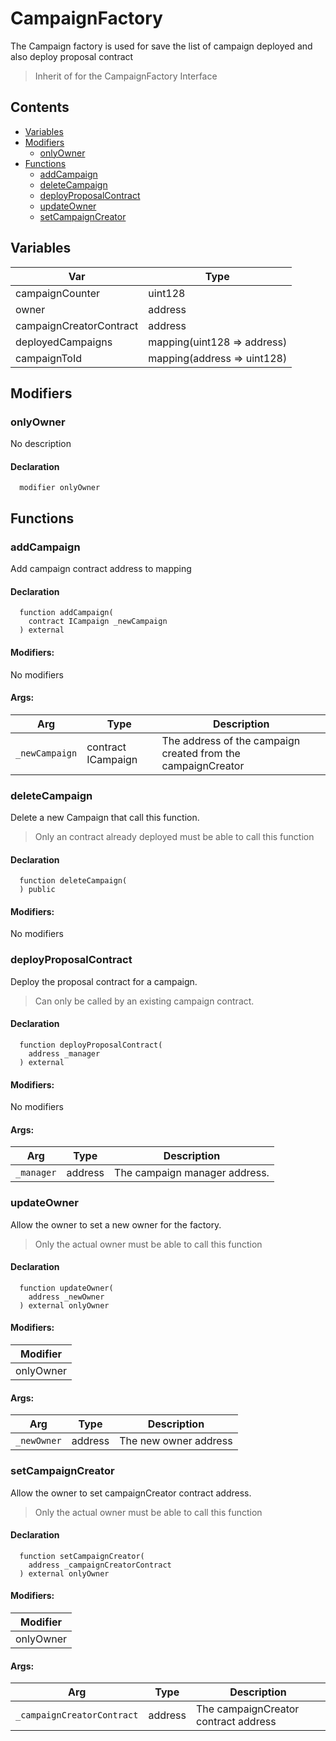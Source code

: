 # CampaignFactory


The Campaign factory is used for save the list of campaign deployed and also deploy proposal contract

> Inherit of for the CampaignFactory Interface

## Contents
<!-- START doctoc generated TOC please keep comment here to allow auto update -->
<!-- DON'T EDIT THIS SECTION, INSTEAD RE-RUN doctoc TO UPDATE -->

- [Variables](#variables)
- [Modifiers](#modifiers)
  - [onlyOwner](#onlyowner)
- [Functions](#functions)
  - [addCampaign](#addcampaign)
  - [deleteCampaign](#deletecampaign)
  - [deployProposalContract](#deployproposalcontract)
  - [updateOwner](#updateowner)
  - [setCampaignCreator](#setcampaigncreator)

<!-- END doctoc generated TOC please keep comment here to allow auto update -->

## Variables

| Var  | Type |
| ---  | --- |
| campaignCounter | uint128 |
| owner | address |
| campaignCreatorContract | address |
| deployedCampaigns | mapping(uint128 => address) |
| campaignToId | mapping(address => uint128) |


## Modifiers

### onlyOwner
No description


#### Declaration
```solidity
  modifier onlyOwner
```



## Functions

### addCampaign
Add campaign contract address to mapping



#### Declaration
```solidity
  function addCampaign(
    contract ICampaign _newCampaign
  ) external
```

#### Modifiers:
No modifiers

#### Args:
| Arg | Type | Description |
| --- | --- | --- |
|`_newCampaign` | contract ICampaign | The address of the campaign created from the campaignCreator

### deleteCampaign
Delete a new Campaign that call this function.

> Only an contract already deployed must be able to call this function

#### Declaration
```solidity
  function deleteCampaign(
  ) public
```

#### Modifiers:
No modifiers



### deployProposalContract
Deploy the proposal contract for a campaign.

> Can only be called by an existing campaign contract.

#### Declaration
```solidity
  function deployProposalContract(
    address _manager
  ) external
```

#### Modifiers:
No modifiers

#### Args:
| Arg | Type | Description |
| --- | --- | --- |
|`_manager` | address | The campaign manager address.


### updateOwner
Allow the owner to set a new owner for the factory.

> Only the actual owner must be able to call this function


#### Declaration
```solidity
  function updateOwner(
    address _newOwner
  ) external onlyOwner
```

#### Modifiers:
| Modifier |
| --- |
| onlyOwner |

#### Args:
| Arg | Type | Description |
| --- | --- | --- |
|`_newOwner` | address | The new owner address

### setCampaignCreator
Allow the owner to set campaignCreator contract address.

> Only the actual owner must be able to call this function


#### Declaration
```solidity
  function setCampaignCreator(
    address _campaignCreatorContract
  ) external onlyOwner
```

#### Modifiers:
| Modifier |
| --- |
| onlyOwner |

#### Args:
| Arg | Type | Description |
| --- | --- | --- |
|`_campaignCreatorContract` | address | The campaignCreator contract address



